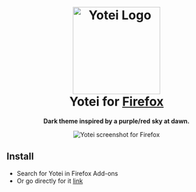 <h1 align="center">
  <br>
  <img src="https://i.imgur.com/6Do3vfl.png" alt="Yotei Logo" width="200">
  <br>
  Yotei for <a href="https://www.mozilla.org/">Firefox</a>
  <br>
</h1>

<p align="center">
  <strong>Dark theme inspired by a purple/red sky at dawn.</strong>
</p>

<p align="center">
  <img alt="Yotei screenshot for Firefox" src="https://i.imgur.com/podfHfk.png">
</p>

## Install

- Search for Yotei in Firefox Add-ons
- Or go directly for it <a href="https://addons.mozilla.org/pt-BR/firefox/addon/yotei">link</a>
